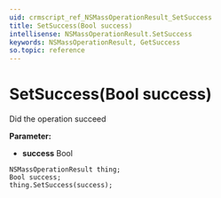 ```yaml
---
uid: crmscript_ref_NSMassOperationResult_SetSuccess
title: SetSuccess(Bool success)
intellisense: NSMassOperationResult.SetSuccess
keywords: NSMassOperationResult, GetSuccess
so.topic: reference
---
```


# SetSuccess(Bool success)

Did the operation succeed

**Parameter:** 
 - **success** Bool

```crmscript
NSMassOperationResult thing;
Bool success;
thing.SetSuccess(success);
```

